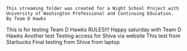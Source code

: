 	This streaming folder was created for a Night School Project with University of Washington Professional and Continuing Education.
	By Team D Hawks
This is for testing
Team D Hawks RULES!!! Happy saturday with Team D Hawks
Another test
Testing access for Shiva via website
This test from Starbucks 
Final testing from Shiva from laptop